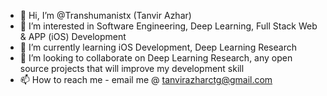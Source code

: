 - 👋 Hi, I’m @Transhumanistx (Tanvir Azhar)
- 👀 I’m interested in Software Engineering, Deep Learning, Full Stack Web & APP (iOS) Development
- 🌱 I’m currently learning iOS Development, Deep Learning Research 
- 💞️ I’m looking to collaborate on Deep Learning Research, any open source projects that will improve my development skill
- 📫 How to reach me - email me @ tanvirazharctg@gmail.com 

<!---
Transhumanistx/Transhumanistx is a ✨ special ✨ repository because its `README.md` (this file) appears on your GitHub profile.
You can click the Preview link to take a look at your changes.
--->
